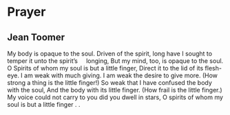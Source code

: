 # Prayer
## Jean Toomer
My body is opaque to the soul.
Driven of the spirit, long have I sought to temper it unto the spirit’s
    longing,
But my mind, too, is opaque to the soul.
O Spirits of whom my soul is but a little finger,
Direct it to the lid of its flesh-eye.
I am weak with much giving.
I am weak the desire to give more.
(How strong a thing is the little finger!)
So weak that I have confused the body with the soul,
And the body with its little finger.
(How frail is the little finger.)
My voice could not carry to you did you dwell in stars,
O spirits of whom my soul is but a little finger . .